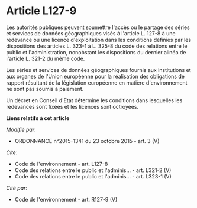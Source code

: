# Article L127-9

Les autorités publiques peuvent soumettre l'accès ou le partage des séries et services de données géographiques visés à
l'article L. 127-8 à une redevance ou une licence d'exploitation dans les conditions définies par les dispositions des
articles L. 323-1 à L. 325-8 du code des relations entre le public et l'administration, nonobstant les dispositions du
dernier alinéa de l'article L. 321-2 du même code. 

Les séries et services de données géographiques fournis aux institutions et aux organes de l'Union européenne pour la
réalisation des obligations de rapport résultant de la législation européenne en matière d'environnement ne sont pas soumis à
paiement. 

Un décret en Conseil d'Etat détermine les conditions dans lesquelles les redevances sont fixées et les licences sont
octroyées.

**Liens relatifs à cet article**

_Modifié par_:

  - ORDONNANCE n°2015-1341 du 23 octobre 2015 - art. 3 (V)

_Cite_:

  - Code de l'environnement - art. L127-8
  - Code des relations entre le public et l'adminis... - art. L321-2 (V)
  - Code des relations entre le public et l'adminis... - art. L323-1 (V)

_Cité par_:

  - Code de l'environnement - art. R127-9 (V)
